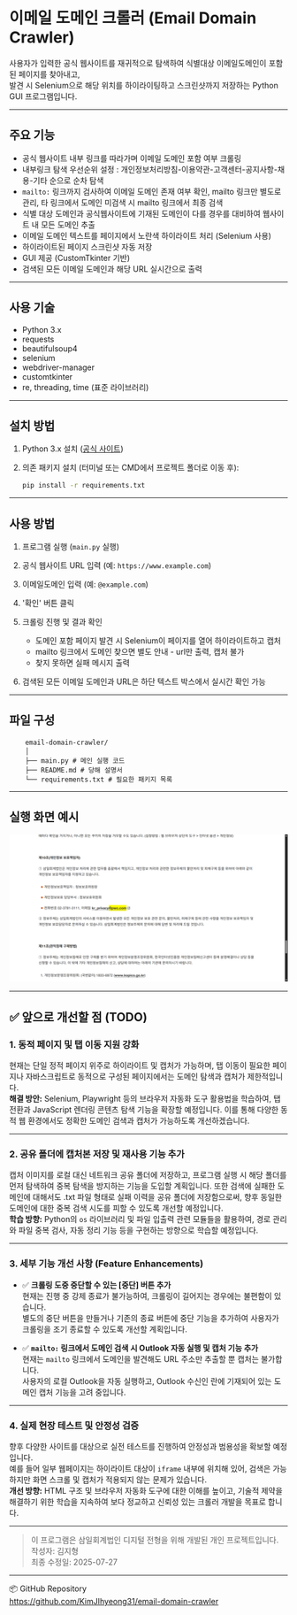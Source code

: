 
# 이메일 도메인 크롤러 (Email Domain Crawler)

사용자가 입력한 공식 웹사이트를 재귀적으로 탐색하여 식별대상 이메일도메인이 포함된 페이지를 찾아내고,  
발견 시 Selenium으로 해당 위치를 하이라이팅하고 스크린샷까지 저장하는 Python GUI 프로그램입니다.

---

## 주요 기능

- 공식 웹사이트 내부 링크를 따라가며 이메일 도메인 포함 여부 크롤링
- 내부링크 탐색 우선순위 설정 : 개인정보처리방침-이용약관-고객센터-공지사항-채용-기타 순으로 순차 탐색
- `mailto:` 링크까지 검사하여 이메일 도메인 존재 여부 확인,
  mailto 링크만 별도로 관리, 타 링크에서 도메인 미검색 시 mailto 링크에서 최종 검색
- 식별 대상 도메인과 공식웹사이트에 기재된 도메인이 다를 경우를 대비하여 웹사이트 내 모든 도메인 추출  
- 이메일 도메인 텍스트를 페이지에서 노란색 하이라이트 처리 (Selenium 사용)
- 하이라이트된 페이지 스크린샷 자동 저장
- GUI 제공 (CustomTkinter 기반)
- 검색된 모든 이메일 도메인과 해당 URL 실시간으로 출력

---

## 사용 기술

- Python 3.x
- requests
- beautifulsoup4
- selenium
- webdriver-manager
- customtkinter
- re, threading, time (표준 라이브러리)

---

## 설치 방법

1. Python 3.x 설치 ([공식 사이트](https://www.python.org/downloads/))

2. 의존 패키지 설치 (터미널 또는 CMD에서 프로젝트 폴더로 이동 후):

    ```bash
    pip install -r requirements.txt
    ```

---

## 사용 방법

1. 프로그램 실행 (`main.py` 실행)

2. 공식 웹사이트 URL 입력 (예: `https://www.example.com`)

3. 이메일도메인 입력 (예: `@example.com`)

4. '확인' 버튼 클릭

5. 크롤링 진행 및 결과 확인  
   - 도메인 포함 페이지 발견 시 Selenium이 페이지를 열어 하이라이트하고 캡처  
   - mailto 링크에서 도메인 찾으면 별도 안내 - url만 출력, 캡처 불가  
   - 찾지 못하면 실패 메시지 출력

6. 검색된 모든 이메일 도메인과 URL은 하단 텍스트 박스에서 실시간 확인 가능

---

## 파일 구성

        email-domain-crawler/
        │
        ├── main.py # 메인 실행 코드
        ├── README.md # 당해 설명서
        └── requirements.txt # 필요한 패키지 목록
        
---

## 실행 화면 예시

![도메인 검색 결과](screenshot.png)


---

## ✅ 앞으로 개선할 점 (TODO)

### 1. 동적 페이지 및 탭 이동 지원 강화
현재는 단일 정적 페이지 위주로 하이라이트 및 캡처가 가능하며, 탭 이동이 필요한 페이지나 자바스크립트로 동적으로 구성된 페이지에서는 도메인 탐색과 캡처가 제한적입니다.  
**해결 방안:** Selenium, Playwright 등의 브라우저 자동화 도구 활용법을 학습하여, 탭 전환과 JavaScript 렌더링 콘텐츠 탐색 기능을 확장할 예정입니다. 이를 통해 다양한 동적 웹 환경에서도 정확한 도메인 검색과 캡처가 가능하도록 개선하겠습니다.

---

### 2. 공유 폴더에 캡처본 저장 및 재사용 기능 추가
캡처 이미지를 로컬 대신 네트워크 공유 폴더에 저장하고, 프로그램 실행 시 해당 폴더를 먼저 탐색하여 중복 탐색을 방지하는 기능을 도입할 계획입니다. 또한 검색에 실패한 도메인에 대해서도 .txt 파일 형태로 실패 이력을 공유 폴더에 저장함으로써, 향후 동일한 도메인에 대한 중복 검색 시도를 피할 수 있도록 개선할 예정입니다.  
**학습 방향:** Python의 `os` 라이브러리 및 파일 입출력 관련 모듈들을 활용하여, 경로 관리와 파일 중복 검사, 자동 정리 기능 등을 구현하는 방향으로 학습할 예정입니다.

---

### 3. 세부 기능 개선 사항 (Feature Enhancements)

- ✅ **크롤링 도중 중단할 수 있는 [중단] 버튼 추가**  
  현재는 진행 중 강제 종료가 불가능하여, 크롤링이 길어지는 경우에는 불편함이 있습니다.  
  별도의 중단 버튼을 만들거나 기존의 종료 버튼에 중단 기능을 추가하여 사용자가 크롤링을 조기 종료할 수 있도록 개선할 계획입니다.

- ✅ **`mailto:` 링크에서 도메인 검색 시 Outlook 자동 실행 및 캡처 기능 추가**  
  현재는 `mailto` 링크에서 도메인을 발견해도 URL 주소만 추출할 뿐 캡처는 불가합니다.  
  사용자의 로컬 Outlook을 자동 실행하고, Outlook 수신인 란에 기재되어 있는 도메인 캡처 기능을 고려 중입니다.

---

### 4. 실제 현장 테스트 및 안정성 검증
향후 다양한 사이트를 대상으로 실전 테스트를 진행하여 안정성과 범용성을 확보할 예정입니다.  
예를 들어 일부 웹페이지는 하이라이트 대상이 `iframe` 내부에 위치해 있어, 검색은 가능하지만 화면 스크롤 및 캡처가 적용되지 않는 문제가 있습니다.  
**개선 방향:** HTML 구조 및 브라우저 자동화 도구에 대한 이해를 높이고, 기술적 제약을 해결하기 위한 학습을 지속하여 보다 정교하고 신뢰성 있는 크롤러 개발을 목표로 합니다.

---

> 이 프로그램은 삼일회계법인 디지털 전형을 위해 개발된 개인 프로젝트입니다.  
> 작성자: 김지형  
> 최종 수정일: 2025-07-27
---

📦 GitHub Repository  
https://github.com/KimJIhyeong31/email-domain-crawler
